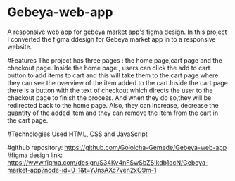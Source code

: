 # Gebeya-web-app
A responsive web app for gebeya market app's figma design. In this project I converted the figma ddesign for Gebeya market app in to a responsive website.

#Features
The project has three pages : the home page,cart page and the checkout page. Inside the home page , users can click the add to cart button to add items to cart and this will take them to the cart page where they can see the overview of the item added to the cart.Inside the cart page there is a button with the text of checkout which directs the user to the checkout page to finish the process. And when they do so,they will be redirected back to the home page.    Also, they can increase, decrease the quantity of the added item and they can remove the item from the cart in the cart page.

#Technologies Used
HTML, CSS and JavaScript

#github repository:  https://github.com/Gololcha-Gemede/Gebeya-web-app
#figma design link:  https://www.figma.com/design/S34Kv4nFSwSbZSIkdb1ocN/Gebeya-market-app?node-id=0-1&t=YJnsAXc7ven2xO9m-1
